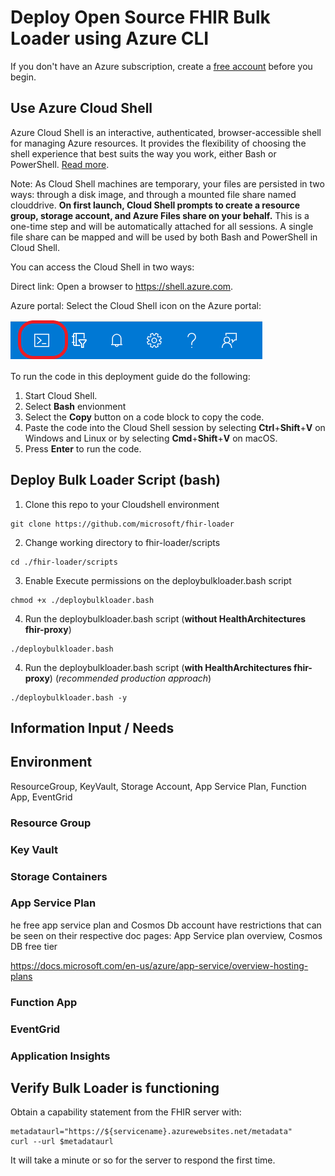 # Deploy Open Source FHIR Bulk Loader using Azure CLI

If you don't have an Azure subscription, create a [free account](https://azure.microsoft.com/free/?WT.mc_id=A261C142F) before you begin.

## Use Azure Cloud Shell

Azure Cloud Shell is an interactive, authenticated, browser-accessible shell for managing Azure resources. It provides the flexibility of choosing the shell experience that best suits the way you work, either Bash or PowerShell.  [Read more](https://docs.microsoft.com/en-us/azure/cloud-shell/overview).  

Note:  As Cloud Shell machines are temporary, your files are persisted in two ways: through a disk image, and through a mounted file share named clouddrive. __On first launch, Cloud Shell prompts to create a resource group, storage account, and Azure Files share on your behalf.__ This is a one-time step and will be automatically attached for all sessions. A single file share can be mapped and will be used by both Bash and PowerShell in Cloud Shell.


You can access the Cloud Shell in two ways:

Direct link: Open a browser to https://shell.azure.com.

Azure portal: Select the Cloud Shell icon on the Azure portal:

![cloud shell](images/portal-launch-icon.png)


To run the code in this deployment guide do the following:

1. Start Cloud Shell.
1. Select __Bash__ envionment 
1. Select the **Copy** button on a code block to copy the code.
1. Paste the code into the Cloud Shell session by selecting **Ctrl**+**Shift**+**V** on Windows and Linux or by selecting **Cmd**+**Shift**+**V** on macOS.
1. Press **Enter** to run the code.


## Deploy Bulk Loader Script (bash)

1. Clone this repo to your Cloudshell environment 

```azurecli-interactive
git clone https://github.com/microsoft/fhir-loader
```

2. Change working directory to fhir-loader/scripts 
```azurecli-interactive
cd ./fhir-loader/scripts 
```
3. Enable Execute permissions on the deploybulkloader.bash script 
```azurecli-interactive
chmod +x ./deploybulkloader.bash
```
4. Run the deploybulkloader.bash script (__without HealthArchitectures fhir-proxy__) 
```azurecli-interactive
./deploybulkloader.bash 
```
4. Run the deploybulkloader.bash script (__with HealthArchitectures fhir-proxy__) (_recommended production approach_)
```azurecli-interactive
./deploybulkloader.bash -y
```

## Information Input / Needs 



## Environment 

ResourceGroup,
KeyVault,
Storage Account,
App Service Plan,
Function App,
EventGrid

### Resource Group 

### Key Vault 

### Storage Containers 

### App Service Plan 
he free app service plan and Cosmos Db account have restrictions that can be seen on their respective doc pages: App Service plan overview, Cosmos DB free tier

https://docs.microsoft.com/en-us/azure/app-service/overview-hosting-plans 

### Function App

### EventGrid 


### Application Insights 


## Verify Bulk Loader is functioning 

Obtain a capability statement from the FHIR server with:

```azurecli-interactive
metadataurl="https://${servicename}.azurewebsites.net/metadata"
curl --url $metadataurl
```

It will take a minute or so for the server to respond the first time.

